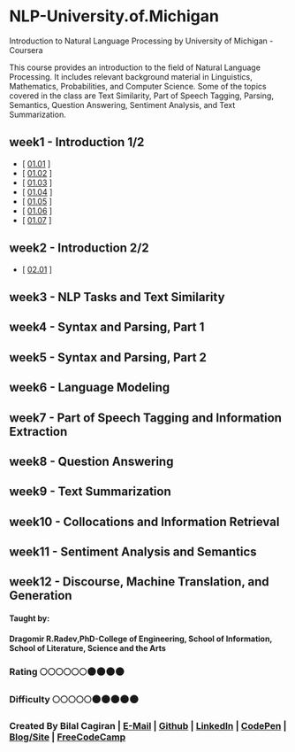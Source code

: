 # NLP-University.of.Michigan
Introduction to Natural Language Processing by University of Michigan - Coursera

This course provides an introduction to the field of Natural Language Processing. It includes relevant background material in Linguistics, Mathematics, Probabilities, and Computer Science. Some of the topics covered in the class are Text Similarity, Part of Speech Tagging, Parsing, Semantics, Question Answering, Sentiment Analysis, and Text Summarization.

## week1 - Introduction 1/2
* [ [01.01](http://web.eecs.umich.edu/~radev/coursera-slides/nlpintro_co3_01.01_DR_Edit.pdf) ]
* [ [01.02](http://web.eecs.umich.edu/~radev/coursera-slides/nlpintro_co3_01.02_DR_Edit.pdf) ]
* [ [01.03](http://web.eecs.umich.edu/~radev/coursera-slides/nlpintro_co3_01.03_DR_Edit.pdf) ]
* [ [01.04](http://web.eecs.umich.edu/~radev/coursera-slides/nlpintro_co3_01.04_DR_Edit.pdf) ]
* [ [01.05](http://web.eecs.umich.edu/~radev/coursera-slides/nlpintro_co3_01.05_DR_Edit.pdf) ]
* [ [01.06](http://web.eecs.umich.edu/~radev/coursera-slides/nlpintro_co3_01.06_DR_Edit.pdf) ]
* [ [01.07](http://web.eecs.umich.edu/~radev/coursera-slides/nlpintro_co3_01.07_DR_Edit.pdf) ]

## week2 - Introduction 2/2
* [ [02.01]() ]

## week3 - NLP Tasks and Text Similarity

## week4 - Syntax and Parsing, Part 1

## week5 - Syntax and Parsing, Part 2

## week6 - Language Modeling

## week7 - Part of Speech Tagging and Information Extraction

## week8 - Question Answering

## week9 - Text Summarization

## week10 - Collocations and Information Retrieval

## week11 - Sentiment Analysis and Semantics

## week12 - Discourse, Machine Translation, and Generation


#### Taught by: 
#### Dragomir R.Radev,PhD-College of Engineering, School of Information, School of Literature, Science and the Arts

### Rating :full_moon::full_moon::full_moon::full_moon::full_moon::full_moon::new_moon::new_moon::new_moon::new_moon:
### Difficulty :full_moon::full_moon::full_moon::full_moon::full_moon::new_moon::new_moon::new_moon::new_moon::new_moon:

### Created By Bilal Cagiran | [E-Mail](mailto:bcagiran@hotmail.com) | [Github](https://github.com/extwiii/) | [LinkedIn](https://linkedin.com/in/bilalcagiran) | [CodePen](http://codepen.io/extwiii/) | [Blog/Site](http://bilalcagiran.com) | [FreeCodeCamp](https://www.freecodecamp.com/extwiii) 
